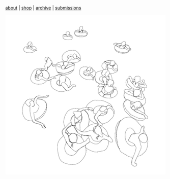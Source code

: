  [about](about.md)  |  [shop](shop.md)  |  [archive](archive.md)  |  [submissions](submit.md)

<p align="center">
  <img src="issuesixhomepage.jpeg" alt="bathers" width="800">
</p>



